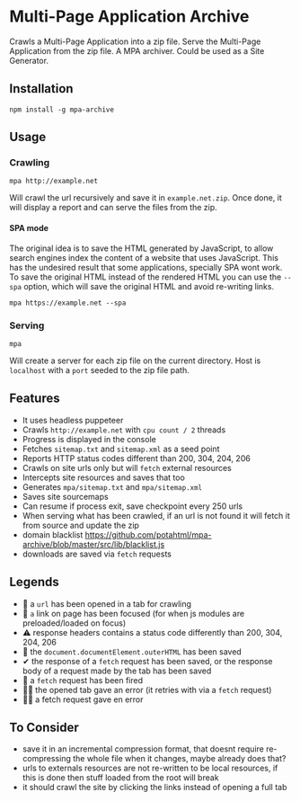 # Multi-Page Application Archive

Crawls a Multi-Page Application into a zip file. Serve the Multi-Page
Application from the zip file. A MPA archiver. Could be used as a Site
Generator.

## Installation

`npm install -g mpa-archive`

## Usage

### Crawling

`mpa http://example.net`

Will crawl the url recursively and save it in `example.net.zip`. Once
done, it will display a report and can serve the files from the zip.

#### SPA mode

The original idea is to save the HTML generated by JavaScript, to
allow search engines index the content of a website that uses
JavaScript. This has the undesired result that some applications,
specially SPA wont work. To save the original HTML instead of the
rendered HTML you can use the `--spa` option, which will save the
original HTML and avoid re-writing links.

`mpa https://example.net --spa`

### Serving

`mpa`

Will create a server for each zip file on the current directory. Host
is `localhost` with a `port` seeded to the zip file path.

## Features

- It uses headless puppeteer
- Crawls `http://example.net` with `cpu count / 2` threads
- Progress is displayed in the console
- Fetches `sitemap.txt` and `sitemap.xml` as a seed point
- Reports HTTP status codes different than 200, 304, 204, 206
- Crawls on site urls only but will `fetch` external resources
- Intercepts site resources and saves that too
- Generates `mpa/sitemap.txt` and `mpa/sitemap.xml`
- Saves site sourcemaps
- Can resume if process exit, save checkpoint every 250 urls
- When serving what has been crawled, if an url is not found it will
  fetch it from source and update the zip
- domain blacklist
  https://github.com/potahtml/mpa-archive/blob/master/src/lib/blacklist.js
- downloads are saved via `fetch` requests

## Legends

- 🍳 a `url` has been opened in a tab for crawling
- 🧽 `a` link on page has been focused (for when js modules are
  preloaded/loaded on focus)
- ⚠ response headers contains a status code differently than 200,
  304, 204, 206
- 🧭 the `document.documentElement.outerHTML` has been saved
- ✔ the response of a `fetch` request has been saved, or the response
  body of a request made by the tab has been saved
- 🔗 a `fetch` request has been fired
- 🛑🍳 the opened tab gave an error (it retries with via a `fetch`
  request)
- 🛑🔗 a fetch request gave en error

## To Consider

- save it in an incremental compression format, that doesnt require
  re-compressing the whole file when it changes, maybe already does
  that?
- urls to externals resources are not re-written to be local
  resources, if this is done then stuff loaded from the root will
  break
- it should crawl the site by clicking the links instead of opening a
  full tab
